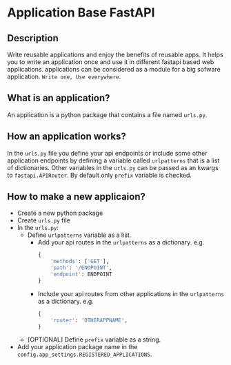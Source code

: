 # Application Base FastAPI

## Description
Write reusable applications and enjoy the benefits of reusable apps. 
It helps you to write an application once and use it in different fastapi based web applications.
applications can be considered as a module for a big sofware application. `Write one, Use everywhere`.

## What is an application?
An application is a python package that contains a file named `urls.py`. 

## How an application works?
In the `urls.py` file you define your api endpoints or include some 
other application endpoints by defining a variable called `urlpatterns` that is a list of
dictionaries. Other variables in the `urls.py` can be passed as an kwargs to `fastapi.APIRouter`. 
By default only `prefix` variable is checked.

## How to make a new applicaion?
- Create a new python package
- Create `urls.py` file
- In the `urls.py`:
    - Define `urlpatterns` variable as a list.
        - Add your api routes in the `urlpatterns` as a dictionary. e.g.
          ```python
          {
              'methods': ['GET'],
              'path': '/ENDPOINT',
              'endpoint': ENDPOINT
          }
          ```
        - Include your api routes from other applications in the `urlpatterns` as a dictionary. e.g.
          ```python
          {
              'router': 'OTHERAPPNAME',
          }
          ```
    - [OPTIONAL] Define `prefix` variable as a string.
- Add your application package name in the `config.app_settings.REGISTERED_APPLICATIONS`.

